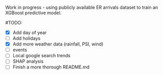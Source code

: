 Work in progress - using publicly available ER arrivals dataset to train an XGBoost predictive model.

#TODO:
- [x] Add day of year
- [ ] Add holidays
- [x] Add more weather data (rainfall, PSI, wind)
- [ ] events
- [ ] Local google search trends
- [ ] SHAP analysis
- [ ] Finish a more thorough README.md